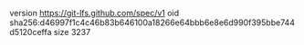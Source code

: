 version https://git-lfs.github.com/spec/v1
oid sha256:d46997f1c4c46b83b646100a18266e64bbb6e8e6d990f395bbe744d5120ceffa
size 3237

